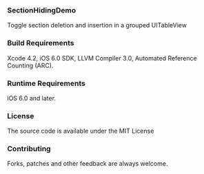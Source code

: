 ### SectionHidingDemo
Toggle section deletion and insertion in a grouped UITableView
  
### Build Requirements
Xcode 4.2, iOS 6.0 SDK, LLVM Compiler 3.0, Automated Reference Counting (ARC).

### Runtime Requirements
iOS 6.0 and later.

### License
The source code is available under the MIT License

### Contributing
Forks, patches and other feedback are always welcome.